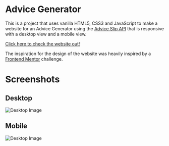# Advice Generator
This is a project that uses vanilla HTML5, CSS3 and JavaScript to make a website  for an Advice Generator using the [Advice Slip API](https://api.adviceslip.com/) that is responsive with a desktop view and a mobile view.

[Click here to check the website out!](https://tangerine-choux-f393b2.netlify.app/)

The inspiration for the design of the website was heavily inspired by a [Frontend Mentor](https://www.frontendmentor.io/challenges/advice-generator-app-QdUG-13db/hub/advice-generator-app-O45AmMGtPd) challenge.

# Screenshots
## Desktop
![Desktop Image](screenshots/dekstop.png)
## Mobile
![Desktop Image](screenshots/dekstop.png)
